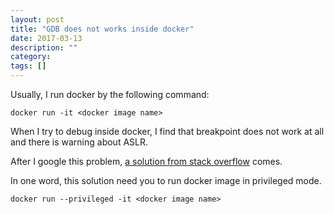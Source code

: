 ```yaml
---
layout: post
title: "GDB does not works inside docker"
date: 2017-03-13
description: ""
category: 
tags: []
---
```


Usually, I run docker by the following command:

```
docker run -it <docker image name>
```

When I try to debug inside docker, I find that breakpoint does not work at all and there is warning about ASLR.

After I google this problem, [a solution from stack overflow](http://stackoverflow.com/questions/34856092/gdb-does-not-hit-any-breakpoints-when-run-it-from-inside-docker-container) comes.

In one word, this solution need you to run docker image in privileged mode.

```
docker run --privileged -it <docker image name>
```
